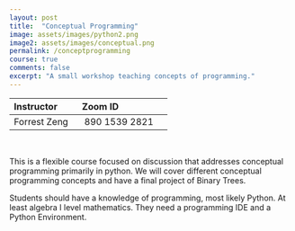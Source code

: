 ```yaml
---
layout: post
title:  "Conceptual Programming"
image: assets/images/python2.png
image2: assets/images/conceptual.png
permalink: /conceptprogramming
course: true
comments: false
excerpt: "A small workshop teaching concepts of programming."
---
```


| Instructor | &nbsp;&nbsp;Zoom ID &nbsp; |
| :---        |        :--- |  
| Forrest Zeng | &nbsp;&nbsp; 890 1539 2821 &nbsp; &nbsp; |

<br>

This is a flexible course focused on discussion that addresses conceptual programming primarily in python. We will cover different conceptual programming concepts and have a final project of Binary Trees.

Students should have a knowledge of programming, most likely Python. At least algebra I level mathematics. They need a programming IDE and a Python Environment.
